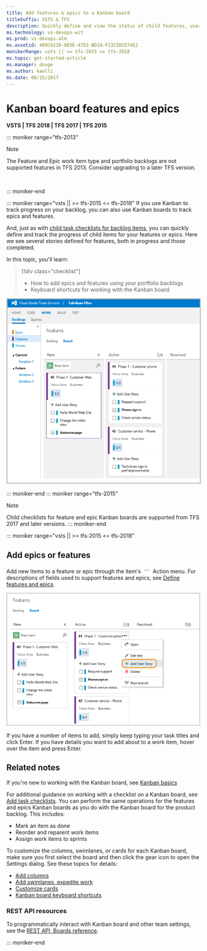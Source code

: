 ```yaml
---
title: Add features & epics to a Kanban board
titleSuffix: VSTS & TFS
description: Quickly define and view the status of child features, user stories, or product backlog items when working in the Kanban features or epic boards in Visual Studio Team Services 
ms.technology: vs-devops-wit
ms.prod: vs-devops-alm
ms.assetid: 489C612D-983E-47D3-BD1A-F13C5DCD74E2  
monikerRange: vsts || >= tfs-2015 <= tfs-2018
ms.topic: get-started-article
ms.manager: douge
ms.author: kaelli
ms.date: 08/15/2017
---
```



# Kanban board features and epics  


<b>VSTS | TFS 2018 | TFS 2017 | TFS 2015</b> 


::: moniker range="tfs-2013"
> [!NOTE]   
> The Feature and Epic work item type and portfolio backlogs are not supported features in TFS 2013. Consider upgrading to a later TFS version.

<!---
>[!NOTE]  
><b>Feature availability: </b>Child checklists for feature and epic Kanban boards are supported from VSTS and TFS 2017 and later versions.
-->  
::: moniker-end

::: moniker range="vsts || >= tfs-2015 <= tfs-2018"
If you use Kanban to track progress on your backlog, you can also use Kanban boards to track epics and features.  

And, just as with [child task checklists for backlog items](add-task-checklists.md), you can quickly define and track the progress of child items for your features or epics. Here we see several stories defined for features, both in progress and those completed.    

In this topic, you'll learn: 
> [!div class="checklist"] 
> * How to add epics and features using your portfolio backlogs    
> * Keyboard shortcuts for working with the Kanban board  

<img src="_img/features-with-stories.png" alt="Web portal, Features Kanban board with several user stories defined" style="border: 2px solid #C3C3C3;" />

::: moniker-end
::: moniker range="tfs-2015"
>[!NOTE]  
>Child checklists for feature and epic Kanban boards are supported from TFS 2017 and later versions.
::: moniker-end

::: moniker range="vsts || >= tfs-2015 <= tfs-2018" 
## Add epics or features    

Add new items to a feature or epic through the item's ![actions icon](../_img/icons/actions-icon.png) Action menu. For descriptions of fields used to support features and epics, see [Define features and epics](../backlogs/define-features-epics.md). 

<img src="_img/features-add-story.png" alt="Web portal, Feature Kanban board, Open the context menu of a feature to add a story" style="border: 1px solid #C3C3C3;" /> 

If you have a number of items to add, simply keep typing your task titles and click Enter. If you have details you want to add about to a work item, hover over the item and press Enter.  
 

## Related notes

If you're new to working with the Kanban board, see [Kanban basics](kanban-basics.md)

For additional guidance on working with a checklist on a Kanban board, see [Add task checklists](add-task-checklists.md). You can perform the same operations for the features and epics Kanban boards as you do with the Kanban board for the product backlog. This includes:    

- Mark an item as done  
- Reorder and reparent work items  
- Assign work items to sprints   

To customize the columns, swimlanes, or cards for each Kanban board, make sure you first select the board and then click the gear icon to open the Settings dialog. See these topics for details: 

* [Add columns](add-columns.md)  
* [Add swimlanes, expedite work](expedite-work.md)   
* [Customize cards](../customize/customize-cards.md)  
* [Kanban board keyboard shortcuts](kanban-board-keyboard-shortcuts.md) 

### REST API resources
To programmatically interact with Kanban board and other team settings, see the [REST API, Boards reference](https://docs.microsoft.com/en-us/rest/api/vsts/work/boards).

::: moniker-end